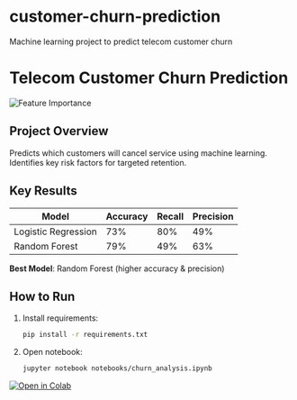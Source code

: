 # customer-churn-prediction
Machine learning project to predict telecom customer churn
# Telecom Customer Churn Prediction

![Feature Importance](images/feature_importance.png)

## Project Overview
Predicts which customers will cancel service using machine learning. Identifies key risk factors for targeted retention.

## Key Results
| Model               | Accuracy | Recall | Precision |
|---------------------|----------|--------|-----------|
| Logistic Regression | 73%      | 80%    | 49%       |
| Random Forest       | 79%      | 49%    | 63%       |

**Best Model**: Random Forest (higher accuracy & precision)

## How to Run
1. Install requirements:
   ```bash
   pip install -r requirements.txt
   ```
2. Open notebook:
   ```bash
   jupyter notebook notebooks/churn_analysis.ipynb
   ```

[![Open in Colab](https://colab.research.google.com/assets/colab-badge.svg)](https://colab.research.google.com/github/yourusername/customer-churn-prediction/blob/main/notebooks/churn_analysis.ipynb)
